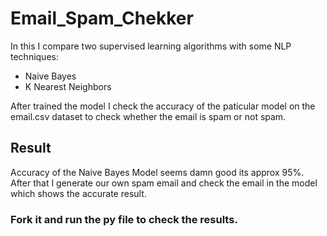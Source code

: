 # Email_Spam_Chekker

In this I compare two supervised learning algorithms with some NLP techniques:
- Naive Bayes
- K Nearest Neighbors

After trained the model I check the accuracy of the paticular model on the email.csv dataset to check whether the email is spam or not spam.

## Result

Accuracy of the Naive Bayes Model seems damn good its approx 95%.<br>
After that I generate our own spam email and check the email in the model which shows the accurate result.

### Fork it and run the py file to check the results.
